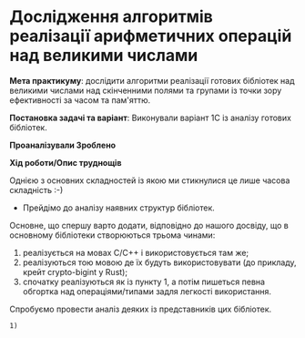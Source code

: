 # Дослідження алгоритмів реалізації арифметичних операцій над великими числами

**Мета практикуму**: дослідити алгоритми реалізації готових бібліотек над великими числами над скінченними полями та
групами із точки зору ефективності за часом та пам'яттю.

**Постановка задачі та варіант**:
Виконували варіант 1С із аналізу готових бібліотек.

**Проаналізували Зроблено**

**Хід роботи/Опис труднощів**

Однією з основних складностей із якою ми стикнулися це лише часова складність :-)


* Прейдімо до аналізу наявних структур бібліотек.

Основне, що спершу варто додати, відповідно до нашого досвіду, що в основному бібліотеки створюються трьома чинами:
1) реалізується на мовах C/C++ і використовується там же;
2) реалізуються тою мовою де їх будуть використовувати (до прикладу, крейт crypto-bigint у Rust);
3) спочатку реалізуються як із пункту 1, а потім пишеться певна обгортка над операціями/типами задля легкості використання.

Спробуємо провести аналіз деяких із представників цих бібліотек.

    1) 

